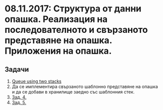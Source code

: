 # 08.11.2017: Структура от данни опашка. Реализация на последователното и свързаното представяне на опашка. Приложения на опашка.

## Задачи

1. [Queue using two stacks](https://www.hackerrank.com/challenges/queue-using-two-stacks/problem)
1. Да се имплементира свързаното шаблонно представяне на опашка и да се добави в хранилище заедно със шаблонния стек.
1. [Зад. 4.](https://docs.google.com/document/d/1pUqberY4MA4CF-nfJCGvn-wapm8A2ek6rCtGT6QJ5V0/mobilebasic)
1. [Зад. 5.](https://docs.google.com/document/d/1pUqberY4MA4CF-nfJCGvn-wapm8A2ek6rCtGT6QJ5V0/mobilebasic)

